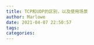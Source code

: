 ```yaml
---
title: TCP和UDP的区别，以及使用场景
author: Marlowe
date: 2021-04-07 22:50:57
tags:
categories:
---
```


<!--more-->

